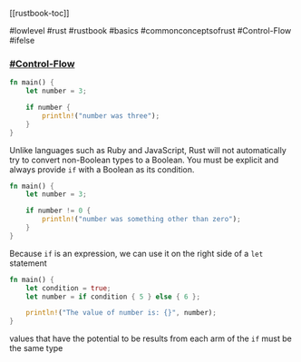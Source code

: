[[rustbook-toc]]

#lowlevel #rust #rustbook #basics #commonconceptsofrust #Control-Flow #ifelse 

### [#Control-Flow](https://doc.rust-lang.org/book/ch03-05-control-flow.html#control-flow)

```rust
fn main() {
    let number = 3;

    if number {
        println!("number was three");
    }
}
```

Unlike languages such as Ruby and JavaScript, Rust will not automatically try to convert non-Boolean types to a Boolean. You must be explicit and always provide `if` with a Boolean as its condition.

```rust
fn main() {
    let number = 3;

    if number != 0 {
        println!("number was something other than zero");
    }
}
```

Because `if` is an expression, we can use it on the right side of a `let` statement

```rust
fn main() {
    let condition = true;
    let number = if condition { 5 } else { 6 };

    println!("The value of number is: {}", number);
}
```

values that have the potential to be results from each arm of the `if` must be the same type

